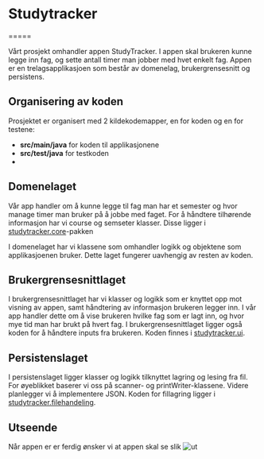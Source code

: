 # Studytracker
=====

Vårt prosjekt omhandler appen StudyTracker. I appen skal brukeren kunne legge inn fag, og sette antall timer man jobber med hvet enkelt fag.
Appen er en trelagsapplikasjoen som består av domenelag, brukergrensesnitt og persistens. 

## Organisering av koden
Prosjektet er organisert med 2 kildekodemapper, en for koden og en for testene:
- **src/main/java** for koden til applikasjonene
- **src/test/java** for testkoden
- 
## Domenelaget

Vår app handler om å kunne legge til fag man har et semester og hvor manage timer man bruker på å jobbe med faget. For å
håndtere tilhørende informasjon har vi course og semseter klasser. Disse ligger i [studytracker.core](https://gitlab.stud.idi.ntnu.no/it1901/groups-2020/gr2066/gr2066/-/tree/NewStart/IT1901%2Fsrc%2Fmain%2Fjava%2FstudyTracker%2Fcore)-pakken

I domenelaget har vi klassene som omhandler logikk og objektene som applikasjoenen bruker. Dette laget fungerer uavhengig
av resten av koden. 

## Brukergrensesnittlaget

I brukergrensesnittlaget har vi klasser og logikk som er knyttet opp mot visning av appen,
samt håndtering av informasjon brukeren legger inn. I vår app handler dette om å vise brukeren hvilke fag som er lagt inn, og hvor mye tid man har brukt på hvert fag. 
I brukergrensesnittlaget ligger også koden for å håndtere inputs fra brukeren. Koden finnes i [studytracker.ui](https://gitlab.stud.idi.ntnu.no/it1901/groups-2020/gr2066/gr2066/-/tree/NewStart/IT1901%2Fsrc%2Fmain%2Fjava%2FstudyTracker%2Ffilehandling).


## Persistenslaget

I persistenslaget ligger klasser og logikk tilknyttet lagring og lesing fra fil. For øyeblikket baserer vi oss på scanner- og 
printWriter-klassene. Videre planlegger vi å implementere JSON. Koden for fillagring ligger i [studytracker.filehandeling](https://gitlab.stud.idi.ntnu.no/it1901/groups-2020/gr2066/gr2066/-/tree/NewStart/IT1901%2Fsrc%2Fmain%2Fjava%2FstudyTracker%2Ffilehandling). 


## Utseende

Når appen er er ferdig ønsker vi at appen skal se slik ![ut](https://gitlab.stud.idi.ntnu.no/it1901/groups-2020/gr2066/gr2066/-/blob/NewStart/IMG_9364.JPG)